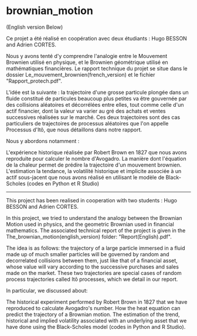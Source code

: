 # brownian_motion

(English version Below)

Ce projet a été réalisé en coopération avec deux étudiants : Hugo BESSON and Adrien CORTES. 

Nous y avons tenté d'y comprendre l'analogie entre le Mouvement Brownien utilisé en physique, et le Brownien géométrique utilisé en mathématiques financières. Le rapport technique du projet se situe dans le dossier Le_mouvement_brownien(french_version) et le fichier "Rapport_protech.pdf".

L'idée est la suivante : la trajectoire d'une grosse particule plongée dans un fluide constitué de particules beaucoup plus petites va être gouvernée par des collisions aléatoires et décorrélées entre elles, tout comme celle d'un actif financier, dont la valeur va varier au gré des achats et ventes successives réalisées sur le marché. Ces deux trajectoires sont des cas particuliers de trajectoires de processus aléatoires que l'on appelle Processus d'Itô, que nous détaillons dans notre rapport.

Nous y abordons notamment :

L'expérience historique réalisée par Robert Brown en 1827 que nous avons reproduite pour calculer le nombre d'Avogadro.
La manière dont l'équation de la chaleur permet de prédire la trajectoire d'un mouvement brownien.
L'estimation la tendance, la volatilité historique et implicite associée à un actif sous-jacent que nous avons réalisé en utilisant le modèle de Black-Scholes (codes en Python et R Studio)

---

This project has been realised in cooperation with two students : Hugo BESSON and Adrien CORTES.

In this project, we tried to understand the analogy between the Brownian Motion used in physics, and the geometric Brownian used in financial mathematics. The associated technical report of the project is given in the The_brownian_motion(english_version) folder: "Report(English).pdf".

The idea is as follows: the trajectory of a large particle immersed in a fluid made up of much smaller particles will be governed by random and decorrelated collisions between them, just like that of a financial asset, whose value will vary according to the successive purchases and sales made on the market. These two trajectories are special cases of random process trajectories called Itô processes, which we detail in our report.

In particular, we discussed about:

The historical experiment performed by Robert Brown in 1827 that we have reproduced to calculate Avogadro's number. How the heat equation can predict the trajectory of a Brownian motion. The estimation of the trend, historical and implied volatility associated with an underlying asset that we have done using the Black-Scholes model (codes in Python and R Studio).
